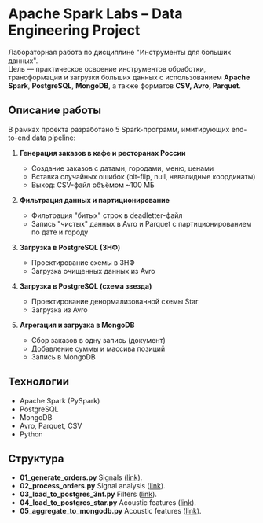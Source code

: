 #  Apache Spark Labs – Data Engineering Project

Лабораторная работа по дисциплине "Инструменты для больших данных".  
Цель — практическое освоение инструментов обработки, трансформации и загрузки больших данных с использованием **Apache Spark**, **PostgreSQL**, **MongoDB**, а также форматов **CSV, Avro, Parquet**.

## Описание работы

В рамках проекта разработано 5 Spark-программ, имитирующих end-to-end data pipeline:

1. **Генерация заказов в кафе и ресторанах России**  
   - Создание заказов с датами, городами, меню, ценами  
   - Вставка случайных ошибок (bit-flip, null, невалидные координаты)  
   - Выход: CSV-файл объёмом ~100 МБ

2. **Фильтрация данных и партиционирование**  
   - Фильтрация "битых" строк в deadletter-файл  
   - Запись "чистых" данных в Avro и Parquet с партиционированием по дате и городу

3. **Загрузка в PostgreSQL (3НФ)**  
   - Проектирование схемы в 3НФ  
   - Загрузка очищенных данных из Avro

4. **Загрузка в PostgreSQL (схема звезда)**  
   - Проектирование денормализованной схемы Star  
   - Загрузка из Avro

5. **Агрегация и загрузка в MongoDB**  
   - Сбор заказов в одну запись (документ)  
   - Добавление суммы и массива позиций  
   - Запись в MongoDB

## Технологии

- Apache Spark (PySpark)
- PostgreSQL
- MongoDB
- Avro, Parquet, CSV
- Python

## Структура

- **01_generate_orders.py** Signals ([link](https://github.com/mirralz/PySpark-Labs/blob/main/лабораторная_1/01_generate_orders.py)).
- **02_process_orders.py** Signal analysis ([link](https://github.com/mirralz/PySpark-Labs/blob/main/лабораторная_1/02_process_orders.py)).
- **03_load_to_postgres_3nf.py** Filters ([link](https://github.com/mirralz/PySpark-Labs/blob/main/лабораторная_1/03_load_to_postgres_3nf.py)).
- **04_load_to_postgres_star.py** Acoustic features ([link](https://github.com/mirralz/PySpark-Labs/blob/main/лабораторная_1/04_load_to_postgres_star.py)).
- **05_aggregate_to_mongodb.py** Acoustic features ([link](https://github.com/mirralz/PySpark-Labs/blob/main/лабораторная_1/05_aggregate_to_mongodb.py)).


